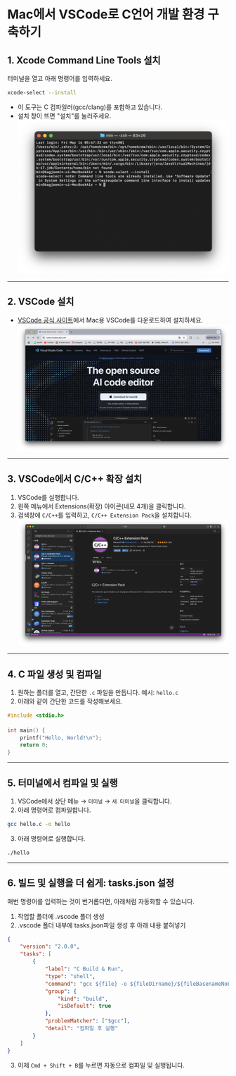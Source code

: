 # Mac에서 VSCode로 C언어 개발 환경 구축하기

## 1. Xcode Command Line Tools 설치

터미널을 열고 아래 명령어를 입력하세요.

```bash
xcode-select --install
```

- 이 도구는 C 컴파일러(gcc/clang)를 포함하고 있습니다.
- 설치 창이 뜨면 "설치"를 눌러주세요.
![alt text](img/image-13.png)
---

## 2. VSCode 설치

- [VSCode 공식 사이트](https://code.visualstudio.com/)에서 Mac용 VSCode를 다운로드하여 설치하세요.
![alt text](img/image-11.png)
---

## 3. VSCode에서 C/C++ 확장 설치

1. VSCode를 실행합니다.
2. 왼쪽 메뉴에서 Extensions(확장) 아이콘(네모 4개)을 클릭합니다.
3. 검색창에 `C/C++`를 입력하고, `C/C++ Extension Pack`을 설치합니다.
![alt text](img/image-12.png)
---

## 4. C 파일 생성 및 컴파일

1. 원하는 폴더를 열고, 간단한 `.c` 파일을 만듭니다. 예시: `hello.c`
2. 아래와 같이 간단한 코드를 작성해보세요.

```c
#include <stdio.h>

int main() {
    printf("Hello, World!\n");
    return 0;
}
```

---

## 5. 터미널에서 컴파일 및 실행

1. VSCode에서 상단 메뉴 → `터미널` → `새 터미널`을 클릭합니다.
2. 아래 명령어로 컴파일합니다.

```bash
gcc hello.c -o hello
```

3. 아래 명령어로 실행합니다.

```bash
./hello
```

---

## 6. 빌드 및 실행을 더 쉽게: tasks.json 설정

매번 명령어를 입력하는 것이 번거롭다면, 아래처럼 자동화할 수 있습니다.

1. 작업할 폴더에 .vscode 폴더 생성
2. .vscode 폴더 내부에 tasks.json파일 생성 후 아래 내용 붙혀넣기

```json
{
    "version": "2.0.0",
    "tasks": [
        {
            "label": "C Build & Run",
            "type": "shell",
            "command": "gcc ${file} -o ${fileDirname}/${fileBasenameNoExtension} && ${fileDirname}/${fileBasenameNoExtension}",
            "group": {
                "kind": "build",
                "isDefault": true
            },
            "problemMatcher": ["$gcc"],
            "detail": "컴파일 후 실행"
        }
    ]
}
```
3. 이제 `Cmd + Shift + B`를 누르면 자동으로 컴파일 및 실행됩니다.